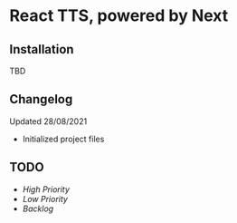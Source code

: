 # React TTS, powered by Next

## Installation

TBD

## Changelog

Updated 28/08/2021

- Initialized project files

## TODO

- _High Priority_
- _Low Priority_
- _Backlog_
